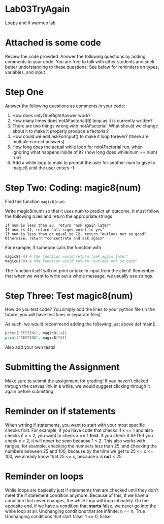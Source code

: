 # Lab03TryAgain
Loops and if warmup lab

# Attached is some code
Review the code provided. Answer the following questions by adding comments to your code! You are free to talk with other students and seek better understanding to these questions. See below for reminders on types, variables, and input

# Step One
Answer the following questions as comments in your code:
1. How does onlyOneRightAnswer work?
2. How many times does notAFactorial(9) loop as it is currently written?
3. There are two things wrong with notAFactorial. What should we change about it to make it properly produce a factorial?
4. How could we edit askForInput() to make it loop forever? (there are multiple correct answers)
5. How long does the actual while loop for notAFactorial run, when ignoring what happens inside of it? (how long does while(num == num) run?
7. Add a while loop to main to prompt the user for another num to give to magic8 until the user enters -1


# Step Two: Coding: magic8(num)
Find the function `magic8(num)`. 

Write magic8(num) so that it uses num to predict an outcome. It must follow the following rules and return the appropriate strings
```
If num is less than 23, return "ask again later"
If num is 41, return "all signs point to yes"
If num is less than or equal to 72, return "outlook not so good"
Otherwise, return "concentrate and ask again"
```

For example, if someone calls the function with
```python
magic8(-4) # the function would return "ask again later"
magic8(70) # the function would return "outlook not so good"
```
The function itself will not print or take in input from the client! Remember that when we want to write out a whole message, we usually use strings.

# Step Three: Test magic8(num)
How do you test code? You simply add the lines to your python file (in the future, you will have test lines in separate files).

As such, we would recommend adding the following just above def main().
```python
print("TESTING", magic8(-4))
print("TESTING", magic8(70))
```
Also add your own tests!

# Submitting the Assignment
Make sure to submit the assignment for grading! If you haven't clicked through the canvas link in a while, we would suggest clicking through it again before submitting.

# Reminder on if statements
When writing if statements, you want to start with your most specific checks first. For example, if you have code that checks if x == 1 and also checks if x < 2, you want to check x == 1 **first**. If you check it AFTER you check x < 2, it will never be seen because 1 < 2. This also works with ranges, for example, checking the numbers less than 25, and checking the numbers between 25 and 100, because by the time we get to 25 <= x <= 100, we already know that 25 <= x, because x is **not** < 25.

# Reminder on loops
While loops are basically just if statements that are checked until they don't meet the if statement condition anymore. Because of this, if we have a condition that never changes, the while loop will loop infinately. On the opposite end, if we have a condition that **starts** false, we never go into the while loop at all. 
Unchanging conditions that are infinite: n == n, True
Unchanging conditions that start false: 1 == 0, False
